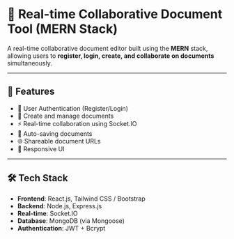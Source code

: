 
# 📝 Real-time Collaborative Document Tool (MERN Stack)

A real-time collaborative document editor built using the **MERN** stack, allowing users to **register, login, create, and collaborate on documents** simultaneously.

---

## 🚀 Features

- 🧾 User Authentication (Register/Login)
- 📄 Create and manage documents
- ⚡ Real-time collaboration using Socket.IO
- 💾 Auto-saving documents
- 🌐 Shareable document URLs
- 📱 Responsive UI

---

## 🛠️ Tech Stack

- **Frontend**: React.js, Tailwind CSS / Bootstrap
- **Backend**: Node.js, Express.js
- **Real-time**: Socket.IO
- **Database**: MongoDB (via Mongoose)
- **Authentication**: JWT + Bcrypt
